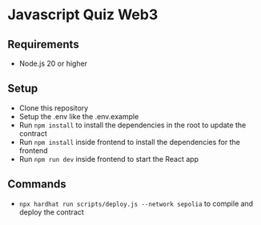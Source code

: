 # Javascript Quiz Web3

## Requirements

- Node.js 20 or higher 

## Setup

- Clone this repository
- Setup the .env like the .env.example
- Run `npm install` to install the dependencies in the root to update the contract
- Run `npm install` inside frontend to install the dependencies for the frontend
- Run `npm run dev` inside frontend to start the React app

## Commands

- `npx hardhat run scripts/deploy.js --network sepolia` to compile and deploy the contract
